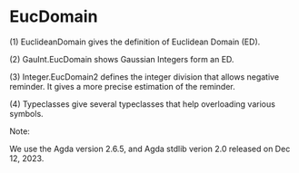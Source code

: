 # EucDomain

(1) EuclideanDomain gives the definition of Euclidean Domain (ED).

(2) GauInt.EucDomain shows Gaussian Integers form an ED.

(3) Integer.EucDomain2 defines the integer division that allows negative reminder. It gives a more precise estimation of the reminder.

(4) Typeclasses give several typeclasses that help overloading various symbols.

Note:

We use the Agda version 2.6.5, and Agda stdlib verion 2.0 released on Dec 12, 2023. 
